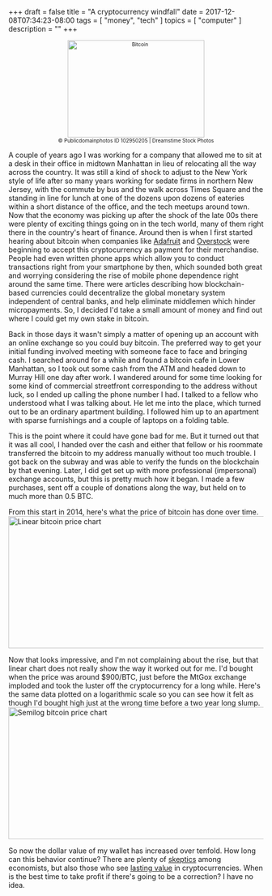 +++
draft = false
title = "A cryptocurrency windfall"
date = 2017-12-08T07:34:23-08:00
tags = [
  "money",
  "tech"
]
topics = [
  "computer"
]
description = ""
+++

<div align="center" style="font-size:x-small"><img src="/dreamstime_xxl_102950205.jpg" alt="Bitcoin" width="270" height="192" /><br />
© Publicdomainphotos
ID 102950205 | Dreamstime Stock Photos</div>

A couple of years ago I was working for a company that allowed me to sit at
a desk in their office in midtown Manhattan in lieu of relocating all the way
across the country. It was still a kind of shock to adjust to the New York
style of life after so many years working for sedate firms in northern New
Jersey, with the commute by bus and the walk across Times Square and the
standing in line for lunch at one of the dozens upon dozens of eateries within
a short distance of the office, and the tech meetups around town. Now that the
economy was picking up after the shock of the late 00s there were plenty of
exciting things going on in the tech world, many of them right there in the
country's heart of finance. Around then is when I first started hearing about
bitcoin when companies like [Adafruit](https://www.adafruit.com/faq) and
[Overstock](https://www.wired.com/2014/01/overstock-bitcoin-live/) were beginning
to accept this cryptocurrency as payment for their merchandise. People had
even written phone apps which allow you to conduct transactions right from your
smartphone by then, which sounded both great and worrying considering the rise
of mobile phone dependence right around the same time. There were articles
describing how blockchain-based currencies could decentralize the global
monetary system independent of central banks, and help eliminate middlemen which
hinder micropayments. So, I decided I'd take
a small amount of money and find out where I could get my own stake in bitcoin.

Back in those days it wasn't simply a matter of opening up an account with an
online exchange so you could buy bitcoin. The preferred way to get your initial
funding involved meeting with someone face to face and bringing cash. I searched
around for a while and found a bitcoin cafe in Lower Manhattan, so I took out
some cash from the ATM and headed down to Murray Hill one day after work. I
wandered around for some time looking for some kind of commercial streetfront
corresponding to the address without luck, so I ended up calling the phone
number I had. I talked to a fellow who understood what I was talking about. He
let me into the place, which turned out to be an ordinary apartment building. I
followed him up to an apartment with sparse furnishings and a couple of laptops
on a folding table.

This is the point where it could have gone bad for me. But it turned out that it
was all cool, I handed over the cash and either that fellow or his roommate
transferred the bitcoin to my address manually without too much trouble. I got
back on the subway and was able to verify the funds on the blockchain by
that evening. Later, I did get set up with more professional (impersonal)
exchange accounts, but this is pretty much how it began. I made a few purchases,
sent off a couple of donations along the way, but held on to much more than 0.5
BTC.

From this start in 2014, here's what the price of bitcoin has done over time.
<img src="/linearchart.png" alt="Linear bitcoin price chart" width="705" height="261"/>

Now that looks impressive, and I'm not complaining about the rise, but that linear
chart does not really show the way it worked out for me. I'd bought when the
price was around $900/BTC, just before the MtGox exchange imploded and took the
luster off the cryptocurrency for a long while. Here's the same data plotted on
a logarithmic scale so you can see how it felt as though I'd bought high just
at the wrong time before a two year long slump.<br />
<img src="/logchart.png" alt="Semilog bitcoin price chart" width="705" height="261"/>

So now the dollar value of my wallet has increased over tenfold. How long can
this behavior continue? There are plenty of
[skeptics](https://arstechnica.com/tech-policy/2017/12/is-bitcoin-a-bubble-heres-what-two-bubble-experts-told-us/)
among economists, but also those who see
[lasting value](http://fortune.com/2017/12/09/cameron-winklevoss-bitcoin-multitrillion-dollar-asset/)
in cryptocurrencies. When is the best time to take profit if there's going to be
a correction? I have no idea.
